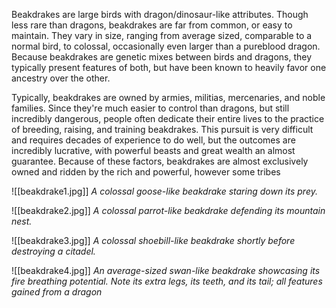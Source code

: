 Beakdrakes are large birds with dragon/dinosaur-like attributes. Though less rare than dragons, beakdrakes are far from common, or easy to maintain. They vary in size, ranging from average sized, comparable to a normal bird, to colossal, occasionally even larger than a pureblood dragon. Because beakdrakes are genetic mixes between birds and dragons, they typically present features of both, but have been known to heavily favor one ancestry over the other.

Typically, beakdrakes are owned by armies, militias, mercenaries, and noble families. Since they're much easier to control than dragons, but still incredibly dangerous, people often dedicate their entire lives to the practice of breeding, raising, and training beakdrakes. This pursuit is very difficult and requires decades of experience to do well, but the outcomes are incredibly lucrative, with powerful beasts and great wealth an almost guarantee. Because of these factors, beakdrakes are almost exclusively owned and ridden by the rich and powerful, however some tribes 


![[beakdrake1.jpg]]
*A colossal goose-like beakdrake staring down its prey.*


![[beakdrake2.jpg]]
*A colossal parrot-like beakdrake defending its mountain nest.*


![[beakdrake3.jpg]]
*A colossal shoebill-like beakdrake shortly before destroying a citadel.*


![[beakdrake4.jpg]]
*An average-sized swan-like beakdrake showcasing its fire breathing potential. Note its extra legs, its teeth, and its tail; all features gained from a dragon*